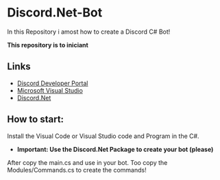 # Discord.Net-Bot

In this Repository i amost how to create a Discord C# Bot!


__This repository is to iniciant__

 Links
-
-  [Discord Developer Portal](https://discord.com/developets/My-Applications)
-  [Microsoft Visual Studio](https://visualstudio.microsoft.com/pt-br/)
-  [Discord.Net](https://github.com/discord-net/Discord.Net)

How to start:
-
 Install the Visual Code or Visual Studio code and Program in the C#.

- __Important: Use the Discord.Net Package to create your bot (please)__

 After copy the main.cs and use in your bot. Too copy the Modules/Commands.cs to create the commands!
